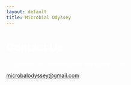 ```yaml
---
layout: default
title: Microbial Odyssey
---
```


<style>
    body {
        background-image: url('website cover.png');
        background-size: cover;
        background-position: center;
        background-repeat: no-repeat;
        background-attachment: fixed;
    }
    h1, p {
        color: white; /* Adjust color for visibility */
    }
</style>

# Contact Us
If you have any questions, feel free to reach out:

[microbalodyssey@gmail.com](mailto:microbalodyssey@gmail.com)
